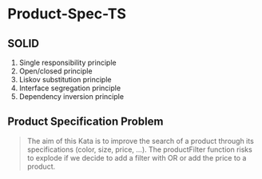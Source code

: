 # Product-Spec-TS

## SOLID

1. Single responsibility principle
2. Open/closed principle
3. Liskov substitution principle
4. Interface segregation principle
5. Dependency inversion principle

## Product Specification Problem

> The aim of this Kata is to improve the search of a product through its specifications (color, size, price, ...).
> The productFilter function risks to explode if we decide to add a filter with OR or add the price to a product.
